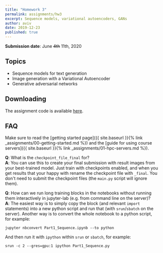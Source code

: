 ```yaml
---
title: "Homework 3"
permalink: assignments/hw3
excerpt: Sequence models, variational autoencoders, GANs
author: aviv
date: 2019-12-23
published: true
---
```


**Submission date**: June ~~4th~~ 11th, 2020

## Topics

- Sequence models for text generation
- Image generation with a Variational Autoencoder
- Generative adversarial networks

## Downloading

The assignment code is available [here]({{site.baseurl}}/assets/hw/sp20/hw3.zip).

## FAQ

Make sure to read the [getting started page]({{ site.baseurl }}{% link _assignments/00-getting-started.md %})
and the [guide for using course servers]({{ site.baseurl }}{% link _assignments/01-hpc-servers.md %}).

**Q**: What is the `checkpoint_file_final` for?  
**A**: You can use this to create your final submission with result images from
your best-trained model. Just train with checkpoints enabled, and when you get
results that your happy with rename the checkpoint file with `_final`.
You don't need to submit the checkpoint files (the `main.py` script will ignore
them).


**Q**: How can we run long training blocks in the notebooks without running
them interactively in jupyter-lab (e.g. from command line on the server)?  
**A**:
The easiest way is to simply copy the block (and relevant `import` statements) into a new
python script and run that (with `srun`/`sbatch` on the server).
Another way is to convert the whole notebook to a python script, for example:
```shell
jupyter nbconvert Part1_Sequence.ipynb --to python
```
And then run it with `ipython` within `srun` or `sbatch`, for example:
```shell
srun -c 2 --gres=gpu:1 ipython Part1_Sequence.py
```

